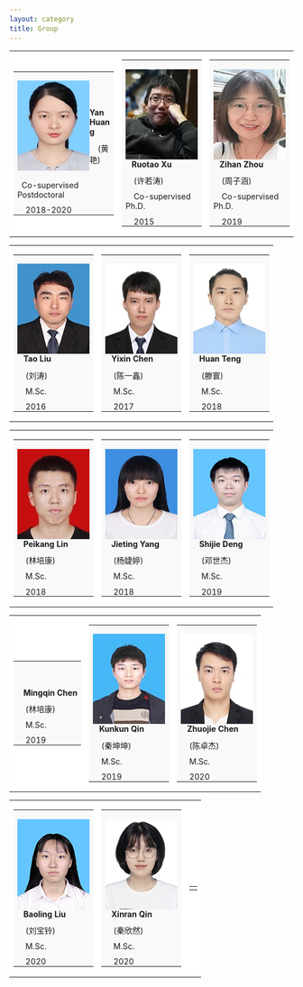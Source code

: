 ```yaml
---
layout: category
title: Group
---
```

<style>
p.ex1 {margin-bottom:-0.1cm}
p.ex2 {margin-bottom: 0cm}
</style>
<!-------------------------------------------First--------------------------------------------------------->
<table width="100%" border="0">
<tbody>
<tr>
<td style="background-color: #fff;">
<table width="380">
<tbody>
<tr>
<td style="background-color: #f9f9f9;">
<p class="ex2"><img src="https://github.com/csyhquan/csyhquan.github.io/raw/master/images/黄艳.jpg" alt="" align="left" /></p>
<br />
<p class="ex1"><t-half><span><strong> &ensp; Yan Huang</strong></span></t-half></p>
<p class="ex1"><t1><span>&ensp; &nbsp;(黄艳)</span></t1></p>
<p class="ex1"><t1><span>&ensp;&nbsp;&nbsp;Co-supervised Postdoctoral</span></t1></p>
<p class="ex1"><t1><span> &ensp;&nbsp;&nbsp;2018-2020</span></t1></p>
</td>
</tr>
</tbody>
</table>
</td>

<td style="background-color: #fff;">
<table width="380">
<tbody>
<tr>
<td style="background-color: #f9f9f9;">
<p class="ex2"><img src="https://github.com/csyhquan/csyhquan.github.io/raw/master/images/2015级co-surprised_phd许若涛.jpg" alt="" align="left" /></p>
<br />
<p class="ex1"><t-half><span><strong> &ensp; Ruotao Xu</strong></span></t-half></p>
<p class="ex1"><t1><span>&ensp; &nbsp;(许若涛)</span></t1></p>
<p class="ex1"><t1><span>&ensp;&nbsp;&nbsp;Co-supervised Ph.D.</span></t1></p>
<p class="ex1"><t1><span> &ensp;&nbsp;&nbsp;2015</span></t1></p>
</td>
</tr>
</tbody>
</table>
</td>

<td style="background-color: #fff;">
<table width="380">
<tbody>
<tr>
<td style="background-color: #f9f9f9;">
<p class="ex2"><img src="https://github.com/csyhquan/csyhquan.github.io/raw/master/images/2019级co-surprised_phd周子涵.jpg" alt="" align="left" /></p>
<br />
<p class="ex1"><t-half><span><strong> &ensp; Zihan Zhou</strong></span></t-half></p>
<p class="ex1"><t1><span>&ensp; &nbsp;(周子涵)</span></t1></p>
<p class="ex1"><t1><span>&ensp;&nbsp;&nbsp;Co-supervised Ph.D.</span></t1></p>
<p class="ex1"><t1><span> &ensp;&nbsp;&nbsp;2019</span></t1></p>
</td>
</tr>
</tbody>
</table>
</td>

</tr>
</tbody>
</table>

<!-------------------------------------------Second--------------------------------------------------------->

<table width="100%" border="0">
<tbody>
<tr>
<td style="background-color: #fff;">
<table width="380">
<tbody>
<tr>
<td style="background-color: #f9f9f9;">
<p class="ex2"><img src="https://github.com/csyhquan/csyhquan.github.io/raw/master/images/2016级硕士刘涛.jpg" alt="" align="left" /></p>
<br />
<p class="ex1"><t-half><span><strong> &ensp; Tao Liu</strong></span></t-half></p>
<p class="ex1"><t1><span>&ensp; &nbsp;(刘涛)</span></t1></p>
<p class="ex1"><t1><span>&ensp;&nbsp;&nbsp;M.Sc.</span></t1></p>
<p class="ex1"><t1><span> &ensp;&nbsp;&nbsp;2016</span></t1></p>
</td>
</tr>
</tbody>
</table>
</td>

<td style="background-color: #fff;">
<table width="380">
<tbody>
<tr>
<td style="background-color: #f9f9f9;">
<p class="ex2"><img src="https://github.com/csyhquan/csyhquan.github.io/raw/master/images/2017级硕士陈一鑫.jpg" alt="" align="left" /></p>
<br />
<p class="ex1"><t-half><span><strong> &ensp; Yixin Chen</strong></span></t-half></p>
<p class="ex1"><t1><span>&ensp; &nbsp;(陈一鑫)</span></t1></p>
<p class="ex1"><t1><span>&ensp;&nbsp;&nbsp;M.Sc.</span></t1></p>
<p class="ex1"><t1><span> &ensp;&nbsp;&nbsp;2017</span></t1></p>
</td>
</tr>
</tbody>
</table>
</td>

<td style="background-color: #fff;">
<table width="380">
<tbody>
<tr>
<td style="background-color: #f9f9f9;">
<p class="ex2"><img src="https://github.com/csyhquan/csyhquan.github.io/raw/master/images/2018级硕士滕寰.jpg" alt="" align="left" /></p>
<br />
<p class="ex1"><t-half><span><strong> &ensp; Huan Teng</strong></span></t-half></p>
<p class="ex1"><t1><span>&ensp; &nbsp;(滕寰)</span></t1></p>
<p class="ex1"><t1><span>&ensp;&nbsp;&nbsp;M.Sc.</span></t1></p>
<p class="ex1"><t1><span> &ensp;&nbsp;&nbsp;2018</span></t1></p>
</td>
</tr>
</tbody>
</table>
</td>

</tr>
</tbody>
</table>



<!-------------------------------------------Third--------------------------------------------------------->

<table width="100%" border="0">
<tbody>
<tr>
<td style="background-color: #fff;">
<table width="380">
<tbody>
<tr>
<td style="background-color: #f9f9f9;">
<p class="ex2"><img src="https://github.com/csyhquan/csyhquan.github.io/raw/master/images/2018级硕士林培康.jpg" alt="" align="left" /></p>
<br />
<p class="ex1"><t-half><span><strong> &ensp; Peikang Lin</strong></span></t-half></p>
<p class="ex1"><t1><span>&ensp; &nbsp;(林培康)</span></t1></p>
<p class="ex1"><t1><span>&ensp;&nbsp;&nbsp;M.Sc.</span></t1></p>
<p class="ex1"><t1><span> &ensp;&nbsp;&nbsp;2018</span></t1></p>
</td>
</tr>
</tbody>
</table>
</td>

<td style="background-color: #fff;">
<table width="380">
<tbody>
<tr>
<td style="background-color: #f9f9f9;">
<p class="ex2"><img src="https://github.com/csyhquan/csyhquan.github.io/raw/master/images/2018级硕士杨婕婷.jpg" alt="" align="left" /></p>
<br />
<p class="ex1"><t-half><span><strong> &ensp; Jieting Yang</strong></span></t-half></p>
<p class="ex1"><t1><span>&ensp; &nbsp;(杨婕婷)</span></t1></p>
<p class="ex1"><t1><span>&ensp;&nbsp;&nbsp;M.Sc.</span></t1></p>
<p class="ex1"><t1><span> &ensp;&nbsp;&nbsp;2018</span></t1></p>
</td>
</tr>
</tbody>
</table>
</td>

<td style="background-color: #fff;">
<table width="380">
<tbody>
<tr>
<td style="background-color: #f9f9f9;">
<p class="ex2"><img src="https://github.com/csyhquan/csyhquan.github.io/raw/master/images/2019级硕士邓世杰.jpg" alt="" align="left" /></p>
<br />
<p class="ex1"><t-half><span><strong> &ensp; Shijie Deng</strong></span></t-half></p>
<p class="ex1"><t1><span>&ensp; &nbsp;(邓世杰)</span></t1></p>
<p class="ex1"><t1><span>&ensp;&nbsp;&nbsp;M.Sc.</span></t1></p>
<p class="ex1"><t1><span> &ensp;&nbsp;&nbsp;2019</span></t1></p>
</td>
</tr>
</tbody>
</table>
</td>

</tr>
</tbody>
</table>


<!-------------------------------------------fourth--------------------------------------------------------->

<table width="100%" border="0">
<tbody>
<tr>
<td style="background-color: #fff;">
<table width="380">
<tbody>
<tr>
<td style="background-color: #f9f9f9;">
<p class="ex2"><img src="https://github.com/csyhquan/csyhquan.github.io/raw/master/images/2019级硕士陈铭钦.jpg" alt="" align="left" /></p>
<br />
<p class="ex1"><t-half><span><strong> &ensp; Mingqin Chen</strong></span></t-half></p>
<p class="ex1"><t1><span>&ensp; &nbsp;(林培康)</span></t1></p>
<p class="ex1"><t1><span>&ensp;&nbsp;&nbsp;M.Sc.</span></t1></p>
<p class="ex1"><t1><span> &ensp;&nbsp;&nbsp;2019</span></t1></p>
</td>
</tr>
</tbody>
</table>
</td>

<td style="background-color: #fff;">
<table width="380">
<tbody>
<tr>
<td style="background-color: #f9f9f9;">
<p class="ex2"><img src="https://github.com/csyhquan/csyhquan.github.io/raw/master/images/2019级硕士秦坤坤.jpg" alt="" align="left" /></p>
<br />
<p class="ex1"><t-half><span><strong> &ensp; Kunkun Qin</strong></span></t-half></p>
<p class="ex1"><t1><span>&ensp; &nbsp;(秦坤坤)</span></t1></p>
<p class="ex1"><t1><span>&ensp;&nbsp;&nbsp;M.Sc.</span></t1></p>
<p class="ex1"><t1><span> &ensp;&nbsp;&nbsp;2019</span></t1></p>
</td>
</tr>
</tbody>
</table>
</td>

<td style="background-color: #fff;">
<table width="380">
<tbody>
<tr>
<td style="background-color: #f9f9f9;">
<p class="ex2"><img src="https://github.com/csyhquan/csyhquan.github.io/raw/master/images/2020级硕士陈卓杰.jpg" alt="" align="left" /></p>
<br />
<p class="ex1"><t-half><span><strong> &ensp; Zhuojie Chen</strong></span></t-half></p>
<p class="ex1"><t1><span>&ensp; &nbsp;(陈卓杰)</span></t1></p>
<p class="ex1"><t1><span>&ensp;&nbsp;&nbsp;M.Sc.</span></t1></p>
<p class="ex1"><t1><span> &ensp;&nbsp;&nbsp;2020</span></t1></p>
</td>
</tr>
</tbody>
</table>
</td>

</tr>
</tbody>
</table>

<!-------------------------------------------fifth--------------------------------------------------------->

<table width="100%" border="0">
<tbody>
<tr>
<td style="background-color: #fff;">
<table width="380">
<tbody>
<tr>
<td style="background-color: #f9f9f9;">
<p class="ex2"><img src="https://github.com/csyhquan/csyhquan.github.io/raw/master/images/2020级硕士刘宝铃.jpg" alt="" align="left" /></p>
<br />
<p class="ex1"><t-half><span><strong> &ensp; Baoling Liu</strong></span></t-half></p>
<p class="ex1"><t1><span>&ensp; &nbsp;(刘宝铃)</span></t1></p>
<p class="ex1"><t1><span>&ensp;&nbsp;&nbsp;M.Sc.</span></t1></p>
<p class="ex1"><t1><span> &ensp;&nbsp;&nbsp;2020</span></t1></p>
</td>
</tr>
</tbody>
</table>
</td>

<td style="background-color: #fff;">
<table width="380">
<tbody>
<tr>
<td style="background-color: #f9f9f9;">
<p class="ex2"><img src="https://github.com/csyhquan/csyhquan.github.io/raw/master/images/2020级硕士秦欣然.jpg" alt="" align="left" /></p>
<br />
<p class="ex1"><t-half><span><strong> &ensp; Xinran Qin</strong></span></t-half></p>
<p class="ex1"><t1><span>&ensp; &nbsp;(秦欣然)</span></t1></p>
<p class="ex1"><t1><span>&ensp;&nbsp;&nbsp;M.Sc.</span></t1></p>
<p class="ex1"><t1><span> &ensp;&nbsp;&nbsp;2020</span></t1></p>
</td>
</tr>
</tbody>
</table>
</td>

<td style="background-color: #fff;">
<table width="380">
<tbody>
<tr>
<td style="background-color: #f9f9f9;">
</td>
</tr>
</tbody>
</table>
</td>

</tr>
</tbody>
</table>